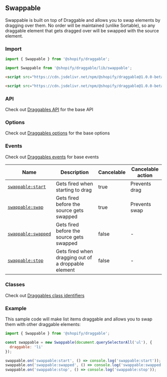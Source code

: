 ## Swappable

Swappable is built on top of Draggable and allows you to swap elements by dragging over them. No order will be maintained (unlike Sortable),
so any draggable element that gets dragged over will be swapped with the source element.

### Import

```js
import { Swappable } from '@shopify/draggable';
```

```js
import Swappable from '@shopify/draggable/lib/swappable';
```

```html
<script src="https://cdn.jsdelivr.net/npm/@shopify/draggable@1.0.0-beta.6/lib/draggable.bundle.js"></script>
```

```html
<script src="https://cdn.jsdelivr.net/npm/@shopify/draggable@1.0.0-beta.6/lib/swappable.js"></script>
```

### API

Check out [Draggables API](../Draggable#api) for the base API

### Options

Check out [Draggables options](../Draggable#options) for the base options

### Events

Check out [Draggables events](../Draggable#events) for base events

| Name                                    | Description                                         | Cancelable | Cancelable action |
| --------------------------------------- | --------------------------------------------------- | ---------- | ----------------- |
| [`swappable:start`][swappablestart]     | Gets fired when starting to drag                    | true       | Prevents drag     |
| [`swappable:swap`][swappableswap]       | Gets fired before the source gets swapped           | true       | Prevents swap     |
| [`swappable:swapped`][swappableswapped] | Gets fired before the source gets swapped           | false      | -                 |
| [`swappable:stop`][swappablestop]       | Gets fired when dragging out of a droppable element | false      | -                 |

[swappablestart]: SwappableEvent#swappablestartevent
[swappableswap]: SwappableEvent#swappableswapevent
[swappableswapped]: SwappableEvent#swappableswappedevent
[swappablestop]: SwappableEvent#swappablestopevent

### Classes

Check out [Draggables class identifiers](../Draggable#classes)

### Example

This sample code will make list items draggable and allows you to swap them with other draggable elements:

```js
import { Swappable } from '@shopify/draggable';

const swappable = new Swappable(document.querySelectorAll('ul'), {
  draggable: 'li'
});

swappable.on('swappable:start', () => console.log('swappable:start'));
swappable.on('swappable:swapped', () => console.log('swappable:swapped'));
swappable.on('swappable:stop', () => console.log('swappable:stop'));
```
